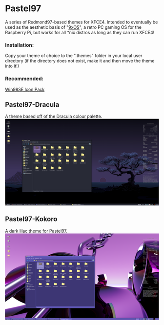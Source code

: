 # Pastel97
A series of Redmond97-based themes for XFCE4. 
Intended to eventually be used as the aesthetic basis of "[9xOS](https://github.com/faithvoid/9xos)", a retro PC gaming OS for the Raspberry Pi, but works for all *nix distros as long as they can run XFCE4!

### Installation:
Copy your theme of choice to the ".themes" folder in your local user directory (if the directory does not exist, make it and then move the theme into it!)
### Recommended:
[Win98SE Icon Pack](https://github.com/nestoris/Win98SE)

## Pastel97-Dracula
A theme based off of the Dracula colour palette.
![Dracula](/images/dracula1.png)

## Pastel97-Kokoro
A dark lilac theme for Pastel97. 
![Dracula](/images/kokoro1.png)
